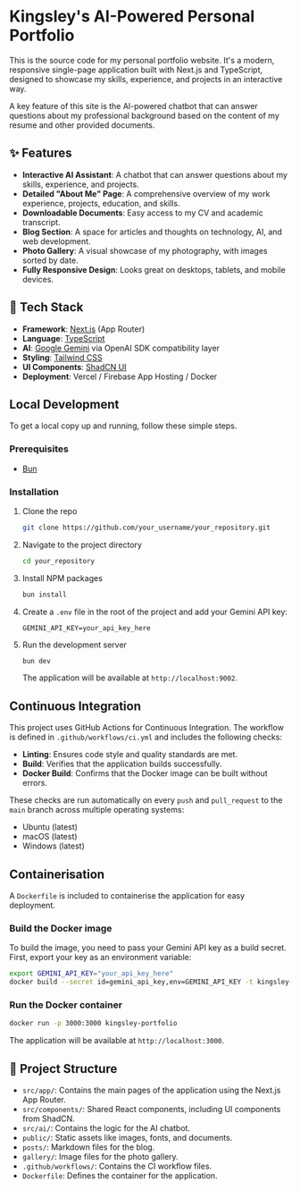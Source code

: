 # Kingsley's AI-Powered Personal Portfolio

This is the source code for my personal portfolio website. It's a modern, responsive single-page application built with Next.js and TypeScript, designed to showcase my skills, experience, and projects in an interactive way.

A key feature of this site is the AI-powered chatbot that can answer questions about my professional background based on the content of my resume and other provided documents.

## ✨ Features

- **Interactive AI Assistant**: A chatbot that can answer questions about my skills, experience, and projects.
- **Detailed "About Me" Page**: A comprehensive overview of my work experience, projects, education, and skills.
- **Downloadable Documents**: Easy access to my CV and academic transcript.
- **Blog Section**: A space for articles and thoughts on technology, AI, and web development.
- **Photo Gallery**: A visual showcase of my photography, with images sorted by date.
- **Fully Responsive Design**: Looks great on desktops, tablets, and mobile devices.

## 🚀 Tech Stack

- **Framework**: [Next.js](https://nextjs.org/) (App Router)
- **Language**: [TypeScript](https://www.typescriptlang.org/)
- **AI**: [Google Gemini](https://ai.google.dev/) via OpenAI SDK compatibility layer
- **Styling**: [Tailwind CSS](https://tailwindcss.com/)
- **UI Components**: [ShadCN UI](https://ui.shadcn.com/)
- **Deployment**: Vercel / Firebase App Hosting / Docker

## Local Development

To get a local copy up and running, follow these simple steps.

### Prerequisites

- [Bun](https://bun.sh/)

### Installation

1.  Clone the repo
    ```sh
    git clone https://github.com/your_username/your_repository.git
    ```
2.  Navigate to the project directory
    ```sh
    cd your_repository
    ```
3.  Install NPM packages
    ```sh
    bun install
    ```
4.  Create a `.env` file in the root of the project and add your Gemini API key:
    ```.env
    GEMINI_API_KEY=your_api_key_here
    ```
5.  Run the development server
    ```sh
    bun dev
    ```
    The application will be available at `http://localhost:9002`.

## Continuous Integration

This project uses GitHub Actions for Continuous Integration. The workflow is defined in `.github/workflows/ci.yml` and includes the following checks:

-   **Linting**: Ensures code style and quality standards are met.
-   **Build**: Verifies that the application builds successfully.
-   **Docker Build**: Confirms that the Docker image can be built without errors.

These checks are run automatically on every `push` and `pull_request` to the `main` branch across multiple operating systems:
-   Ubuntu (latest)
-   macOS (latest)
-   Windows (latest)

## Containerisation

A `Dockerfile` is included to containerise the application for easy deployment.

### Build the Docker image
To build the image, you need to pass your Gemini API key as a build secret. First, export your key as an environment variable:
```sh
export GEMINI_API_KEY="your_api_key_here"
docker build --secret id=gemini_api_key,env=GEMINI_API_KEY -t kingsley-portfolio .
```

### Run the Docker container

```sh
docker run -p 3000:3000 kingsley-portfolio
```
The application will be available at `http://localhost:3000`.

## 📂 Project Structure

- `src/app/`: Contains the main pages of the application using the Next.js App Router.
- `src/components/`: Shared React components, including UI components from ShadCN.
- `src/ai/`: Contains the logic for the AI chatbot.
- `public/`: Static assets like images, fonts, and documents.
- `posts/`: Markdown files for the blog.
- `gallery/`: Image files for the photo gallery.
- `.github/workflows/`: Contains the CI workflow files.
- `Dockerfile`: Defines the container for the application.
